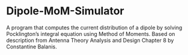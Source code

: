 # Dipole-MoM-Simulator
A program that computes the current distribution of a dipole by solving Pocklington’s integral equation using Method of Moments. Based on description from Antenna Theory Analysis and Design Chapter 8 by Constantine Balanis.
